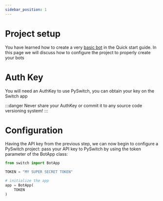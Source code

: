 ```yaml
---
sidebar_position: 1
---
```


# Project setup

You have learned how to create a very [basic bot](../intro) in the Quick start guide. In this page we will discuss
how to configure the project to properly create your bots

# Auth Key

You will need an AuthKey to use PySwitch, you can obtain your key on the Switch app

:::danger
Never share your AuthKey or commit it to any source code versioning system!
:::

# Configuration

Having the API key from the previous step, we can now begin to configure a PySwitch project: pass your API key to PySwitch by using the token parameter of the BotApp class:

```python
from switch import BotApp

TOKEN = "MY SUPER SECRET TOKEN"

# initialize the app
app = BotApp(
    TOKEN
)
```